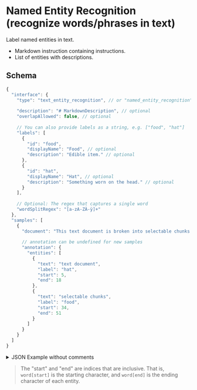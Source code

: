 # Named Entity Recognition (recognize words/phrases in text)

Label named entities in text.

- Markdown instruction containing instructions.
- List of entities with descriptions.


## Schema

```javascript
{
  "interface": {
    "type": "text_entity_recognition", // or "named_entity_recognition"
    
    "description": "# MarkdownDescription", // optional
    "overlapAllowed": false, // optional
    
    // You can also provide labels as a string, e.g. ["food", "hat"]
    "labels": [
      {
        "id": "food",
        "displayName": "Food", // optional
        "description": "Edible item." // optional
      },
      {
        "id": "hat",
        "displayName": "Hat", // optional
        "description": "Something worn on the head." // optional
      }
    ],
    
    // Optional: The regex that captures a single word
    "wordSplitRegex": "[a-zA-ZÀ-ÿ]+"
  },
  "samples": [
    {
      "document": "This text document is broken into selectable chunks.",
      
      // annotation can be undefined for new samples
      "annotation": {
        "entities": [
          {
            "text": "text document",
            "label": "hat",
            "start": 5,
            "end": 18
          },
          {
            "text": "selectable chunks",
            "label": "food",
            "start": 34,
            "end": 51
          }
        ]
      }
    }
  ]
}
```

<details>
  <summary>JSON Example without comments</summary>
  
  ```json
  {
  "interface": {
    "type": "text_entity_recognition",
    "description": "# MarkdownDescription",
    "overlapAllowed": false,
    "labels": [
      {
        "id": "food",
        "displayName": "Food",
        "description": "Edible item."
      },
      {
        "id": "hat",
        "displayName": "Hat",
        "description": "Something worn on the head."
      }
    ]
  },
  "samples": [
    {
      "document": "This text document is broken into selectable chunks.",
      "annotation": {
        "entities": [
          {
            "text": "text document",
            "label": "hat",
            "start": 5,
            "end": 18
          },
          {
            "text": "selectable chunks",
            "label": "food",
            "start": 34,
            "end": 51
          }
        ]
      }
    }
  ]
}
  ```
</details>

> The "start" and "end" are indices that are inclusive. That is, `word[start]` is the starting
> character, and `word[end]` is the ending character of each entity.

